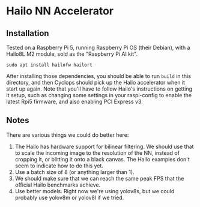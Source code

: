 # Hailo NN Accelerator

## Installation

Tested on a Raspberry Pi 5, running Raspberry Pi OS (their Debian), with a Hailo8L M2 module,
sold as the "Raspberry Pi AI kit".

`sudo apt install hailofw hailort`

After installing those dependencies, you should be able to run `build` in this directory,
and then Cyclops should pick up the Hailo accelerator when it start up again. Note that
you'll have to follow Hailo's instructions on getting it setup, such as changing some
settings in your raspi-config to enable the latest Rpi5 firmware, and also enabling
PCI Express v3.

## Notes

There are various things we could do better here:

1. The Hailo has hardware support for bilinear filtering. We should use that to scale the incoming image
	to the resolution of the NN, instead of cropping it, or blitting it onto a black canvas. The Hailo
	examples don't seem to indicate how to do this yet.
2. Use a batch size of 8 (or anything larger than 1).
3. We should make sure that we can reach the same peak FPS that the official Hailo benchmarks achieve.
4. Use better models. Right now we're using yolov8s, but we could probably use yolov8m or yolov8l if we
	tried.